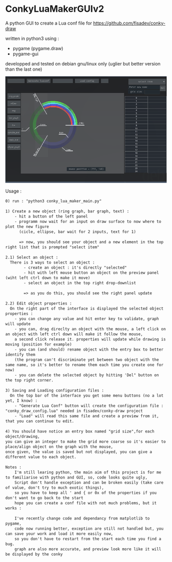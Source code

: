 # ConkyLuaMakerGUIv2

A python GUI to create a Lua conf file for https://github.com/fisadev/conky-draw

written in python3 using : 
  - pygame (pygame.draw)
  - pygame-gui

developped and tested on debian gnu/linux only
(uglier but better version than the last one)

![alt text](Example/Screenshot_20200208.png)

Usage :

    0) run : "python3 conky_lua_maker_main.py"

    1) Create a new object (ring graph, bar graph, text) :
        - hit a button of the left panel
        - programm now wait for an input on draw surface to now where to plot the new figure
          (cicle, ellipse, bar wait for 2 inputs, text for 1)
      
          => now, you should see your object and a new element in the top right list that is prompted "select item"
    
    2.1) Select an object :
      There is 3 ways to select an object :
            - create an object : it's directly "selected"
            - hit with left mouse button an object on the preview panel (wiht left ctrl down to make it move)
            - select an object in the top right drop-downlist
            
            => as you do this, you should see the right panel update
    
    2.2) Edit object properties :
      On the right part of the interface is displayed the selected object properties :
        - you can change any value and hit enter key to validate, graph will update
        - you can, drag direclty an object with the mouse, a left click on an object with left ctrl down will make it follow the mouse, 
        a second click release it. properties will update while drawing is moving (position for example)
        - you can (and should) rename object with the entry box to better identify them 
        (the program can't discriminate yet between two object with the same name, so it's better to rename them each time you create one for now)
        - you can delete the selected object by hitting 'Del" button on the top right corner.

    3) Saving and Loading configuration files :
      On the top bar of the interface you get some menu buttons (no a lot yet, I know) :
        - "Generate Lua Conf" button will create the configuration file : "conky_draw_config.lua" needed in fisadev/conky-draw project 
        - "Load" will read this same file and create a preview from it, that you can continue tu edit.
      
    4) You should have notice an entry box named "grid size",for each object/drawing,
    you can give an integer to make the grid more coarse so it's easier to place/align object on the graph with the mouse,
    once given, the value is saved but not displayed, you can give a different value to each object.

    Notes :
        I'm still learing python, the main aim of this project is for me to familiarise with python and GUI, so, code looks quite ugly, 
        Script don't handle exception and can be broken easily (take care of value, don't try to much exotic things),
        so you have to keep all ' and { or 0x of the properties if you don't want to go back to the start
        hope you can create a conf file with not much problems, but it works : 
        
        I've recently change code and dependancy from matplotlib to pygame,
        code now running better, exception are still not handled but, you can save your work and load it more easily now, 
        so you don't have to restart from the start each time you find a bug. 
        graph are also more accurate, and preview look more like it will be displayed by the conky

